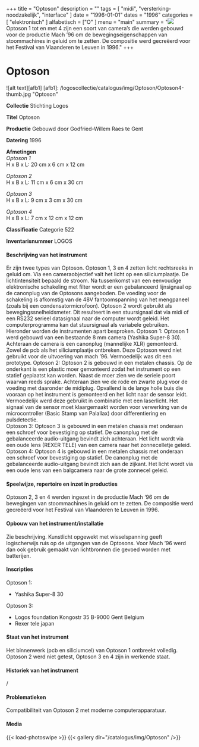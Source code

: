 ﻿+++
title = "Optoson"
description = ""
tags = [ "midi", "versterking-noodzakelijk", "interface"
]
date = "1996-01-01"
dates = "1996"
categories = [ "elektronisch"
]
alfabetisch = ["O"
]
menu = "main"
summary = "<a href='/logoscollectie/catalogus/1996/optoson'><img src='/logoscollectie/catalogus/img/Optoson/Optoson4-thumb.jpg'></a>Optoson 1 tot en met 4 zijn een soort van camera’s die werden gebouwd voor de productie Mach ’96 om de bewegingseigenschappen van stoommachines in geluid om te zetten. De compositie werd gecreëerd voor het Festival van Vlaanderen te Leuven in 1996."
+++


# Optoson

![alt text][afb1]
[afb1]: /logoscollectie/catalogus/img/Optoson/Optoson4-thumb.jpg "Optoson"

**Collectie** 
Stichting Logos

**Titel**
Optoson

**Productie**
Gebouwd door Godfried-Willem Raes te Gent

**Datering**
1996

**Afmetingen**<br>
*Optoson 1*<br>
H x B x L: 20 cm x 6 cm x 12 cm<br>

*Optoson 2*<br>
H x B x L: 11 cm x 6 cm x 30 cm<br>

*Optoson 3*<br>
H x B x L: 9 cm x 3 cm x 30 cm<br>

*Optoson 4*<br>
H x B x L: 7 cm x 12 cm x 12 cm<br>

**Classificatie**
Categorie 522

**Inventarisnummer**
LOGOS 

#### Beschrijving van het instrument
Er zijn twee types van Optoson. Optoson 1, 3 en 4 zetten licht rechtsreeks in geluid om. Via een cameraobjectief valt het licht op een siliciumplaatje. De lichtintensiteit bepaald de stroom. Na tussenkomst van een eenvoudige elektronische schakeling met filter wordt er een gebalanceerd lijnsignaal op de canonplug van de Optosons aangeboden. De voeding voor de schakeling is afkomstig van de 48V fantoomspanning van het mengpaneel (zoals bij een condensatormicrofoon). 
Optoson 2 wordt gebruikt als bewegingssnelheidsmeter. Dit resulteert in een stuursignaal dat via midi of een RS232 serieel datasignaal naar de computer wordt geleid. Het computerprogramma kan dat stuursignaal als variabele gebruiken.
Hieronder worden de instrumenten apart besproken.
Optoson 1:
Optoson 1 werd gebouwd van een bestaande 8 mm camera (Yashika Super-8 30). Achteraan de camera is een canonplug (mannelijke XLR) gemonteerd. Zowel de pcb als het siliciumplaatje ontbreken. Deze Optoson werd niet gebruikt voor de uitvoering van mach ’96. Vermoedelijk was dit een prototype.
Optoson 2:
Optoson 2 is gebouwd in een metalen chassis. Op de onderkant is een plastic moer gemonteerd zodat het instrument op een statief geplaatst kan worden. Naast de moer zien we de seriele poort waarvan reeds sprake. Achteraan zien we de rode en zwarte plug voor de voeding met daaronder de midiplug. Opvallend is de lange holle buis die vooraan op het instrument is gemonteerd en het licht naar de sensor leidt. Vermoedelijk werd deze gebruikt in combinatie met een laserlicht. Het signaal van de sensor moet klaargemaakt worden voor verwerking van de microcontroller (Basic Stamp van Palallax) door differentiering en pulsdetectie.   
Optoson 3:
Optoson 3 is gebouwd in een metalen chassis met onderaan een schroef voor bevestiging op statief. De canonplug met de gebalanceerde audio-uitgang bevindt zich achteraan. Het licht wordt via een oude lens (REXER TELE) van een camera naar het zonnecelletje geleid. 
Optoson 4:
Optoson 4 is gebouwd in een metalen chassis met onderaan een schroef voor bevestiging op statief. De canonplug met de gebalanceerde audio-uitgang bevindt zich aan de zijkant. Het licht wordt via een oude lens van een balgcamera naar de grote zonnecel geleid. 
 

#### Speelwijze, repertoire en inzet in producties
Optoson 2, 3 en 4 werden ingezet in de productie Mach ‘96 om de bewegingen van stoommachines in geluid om te zetten. De compositie werd gecreëerd voor het Festival van Vlaanderen te Leuven in 1996.

#### Opbouw van het instrument/installatie
Zie beschrijving.
Kunstlicht opgewekt met wisselspanning geeft logischerwijs ruis op de uitgangen van de Optosons. Voor Mach ’96 werd dan ook gebruik gemaakt van lichtbronnen die gevoed worden met batterijen.   

#### Inscripties
Optoson 1:
- Yashika Super-8 30

Optoson 3:
- Logos foundation
Kongostr 35
B-9000 Gent
Belgium
- Rexer tele japan


#### Staat van het instrument
Het binnenwerk (pcb en siliciumcel) van Optoson 1 ontbreekt volledig. Optoson 2 werd niet getest, Optoson 3 en 4 zijn in werkende staat.

#### Historiek van het instrument
/

#### Problematieken
Compatibiliteit van Optoson 2 met moderne computerapparatuur.

#### Media
{{< load-photoswipe >}}
{{< gallery dir="/catalogus/img/Optoson" />}}
